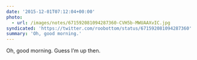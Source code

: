 ```yaml
---
date: '2015-12-01T07:12:04+00:00'
photo:
  - url: /images/notes/671592081094287360-CVH5b-MWUAAXvIC.jpg
syndicated: 'https://twitter.com/roobottom/status/671592081094287360'
summary: 'Oh, good morning.'
---
```

Oh, good morning. Guess I’m up then. 
